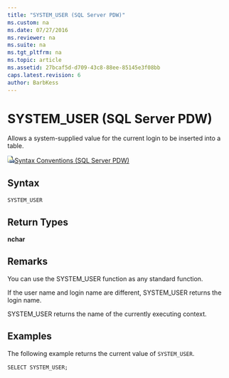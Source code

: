 ```yaml
---
title: "SYSTEM_USER (SQL Server PDW)"
ms.custom: na
ms.date: 07/27/2016
ms.reviewer: na
ms.suite: na
ms.tgt_pltfrm: na
ms.topic: article
ms.assetid: 27bcaf5d-d709-43c8-88ee-85145e3f08bb
caps.latest.revision: 6
author: BarbKess
---
```

# SYSTEM_USER (SQL Server PDW)
Allows a system-supplied value for the current login to be inserted into a table.  
  
![Topic link icon](../sqlpdw/media/Topic_Link.gif "Topic_Link")[Syntax Conventions &#40;SQL Server PDW&#41;](../sqlpdw/syntax-conventions-sql-server-pdw.md)  
  
## Syntax  
  
```  
SYSTEM_USER  
```  
  
## Return Types  
**nchar**  
  
## Remarks  
You can use the SYSTEM_USER function as any standard function.  
  
If the user name and login name are different, SYSTEM_USER returns the login name.  
  
SYSTEM_USER returns the name of the currently executing context.  
  
## Examples  
The following example returns the current value of `SYSTEM_USER`.  
  
```  
SELECT SYSTEM_USER;  
```  
  
